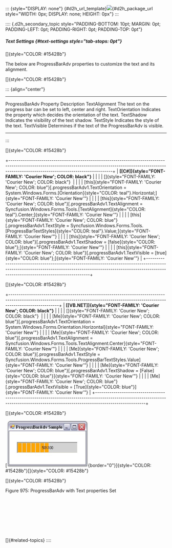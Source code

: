::: {style="DISPLAY: none"}
[](ms-xhelp:///?Id=d2h_url_template){#d2h_url_template}![](!package_url!){#d2h_package_url style="WIDTH: 0px; DISPLAY: none; HEIGHT: 0px"}
:::

:::: {.d2h_secondary_topic style="PADDING-BOTTOM: 10pt; MARGIN: 0pt; PADDING-LEFT: 0pt; PADDING-RIGHT: 0pt; PADDING-TOP: 0pt"}
##### Text Settings {#text-settings style="tab-stops: 0pt"}

[]{style="COLOR: #15428b"} 

The below are ProgressBarAdv properties to customize the text and its alignment.

[]{style="COLOR: #15428b"} 

::: {align="center"}
  ------------------------- --------------------------------------------------------------------
  ProgressBarAdv Property   Description
  TextAlignment             The text on the progress bar can be set to left, center and right.
  TextOrientation           Indicates the property which decides the orientation of the text.
  TextShadow                Indicates the visibility of the text shadow.
  TextStyle                 Indicates the style of the text.
  TextVisible               Determines if the text of the ProgressBarAdv is visible.
  ------------------------- --------------------------------------------------------------------
:::

[]{style="COLOR: #15428b"} 

+--------------------------------------------------------------------------------------------------------------------------------------------------------------------------------------------------------------+
| **[\[C#\]]{style="FONT-FAMILY: 'Courier New'; COLOR: black"}**                                                                                                                                               |
|                                                                                                                                                                                                              |
| []{style="FONT-FAMILY: 'Courier New'; COLOR: black"}                                                                                                                                                         |
|                                                                                                                                                                                                              |
| [this]{style="FONT-FAMILY: 'Courier New'; COLOR: blue"}[.progressBarAdv1.TextOrientation = System.Windows.Forms.[Orientation]{style="COLOR: teal"}.Horizontal;]{style="FONT-FAMILY: 'Courier New'"}          |
|                                                                                                                                                                                                              |
| [this]{style="FONT-FAMILY: 'Courier New'; COLOR: blue"}[.progressBarAdv1.TextAlignment = Syncfusion.Windows.Forms.Tools.[TextAlignment]{style="COLOR: teal"}.Center;]{style="FONT-FAMILY: 'Courier New'"}    |
|                                                                                                                                                                                                              |
| [this]{style="FONT-FAMILY: 'Courier New'; COLOR: blue"}[.progressBarAdv1.TextStyle = Syncfusion.Windows.Forms.Tools.[ProgressBarTextStyles]{style="COLOR: teal"}.Value;]{style="FONT-FAMILY: 'Courier New'"} |
|                                                                                                                                                                                                              |
| [this]{style="FONT-FAMILY: 'Courier New'; COLOR: blue"}[.progressBarAdv1.TextShadow = [false]{style="COLOR: blue"};]{style="FONT-FAMILY: 'Courier New'"}                                                     |
|                                                                                                                                                                                                              |
| [this]{style="FONT-FAMILY: 'Courier New'; COLOR: blue"}[.progressBarAdv1.TextVisible = [true]{style="COLOR: blue"};]{style="FONT-FAMILY: 'Courier New'"}                                                     |
+--------------------------------------------------------------------------------------------------------------------------------------------------------------------------------------------------------------+

[]{style="COLOR: #15428b"} 

+------------------------------------------------------------------------------------------------------------------------------------------------------------------------------------+
| **[\[VB.NET\]]{style="FONT-FAMILY: 'Courier New'; COLOR: black"}**                                                                                                                 |
|                                                                                                                                                                                    |
| []{style="FONT-FAMILY: 'Courier New'; COLOR: black"}                                                                                                                               |
|                                                                                                                                                                                    |
| [Me]{style="FONT-FAMILY: 'Courier New'; COLOR: blue"}[.progressBarAdv1.TextOrientation = System.Windows.Forms.Orientation.Horizontal]{style="FONT-FAMILY: 'Courier New'"}          |
|                                                                                                                                                                                    |
| [Me]{style="FONT-FAMILY: 'Courier New'; COLOR: blue"}[.progressBarAdv1.TextAlignment = Syncfusion.Windows.Forms.Tools.TextAlignment.Center]{style="FONT-FAMILY: 'Courier New'"}    |
|                                                                                                                                                                                    |
| [Me]{style="FONT-FAMILY: 'Courier New'; COLOR: blue"}[.progressBarAdv1.TextStyle = Syncfusion.Windows.Forms.Tools.ProgressBarTextStyles.Value]{style="FONT-FAMILY: 'Courier New'"} |
|                                                                                                                                                                                    |
| [Me]{style="FONT-FAMILY: 'Courier New'; COLOR: blue"}[.progressBarAdv1.TextShadow = [False]{style="COLOR: blue"}]{style="FONT-FAMILY: 'Courier New'"}                              |
|                                                                                                                                                                                    |
| [Me]{style="FONT-FAMILY: 'Courier New'; COLOR: blue"}[.progressBarAdv1.TextVisible = [True]{style="COLOR: blue"}]{style="FONT-FAMILY: 'Courier New'"}                              |
+------------------------------------------------------------------------------------------------------------------------------------------------------------------------------------+

[]{style="COLOR: #15428b"} 

[![](ImagesExt/image76_959.jpg){border="0"}]{style="COLOR: #15428b"}[]{style="COLOR: #15428b"}

[]{style="COLOR: #15428b"} 

Figure 975: ProgressBarAdv with Text properties Set

 

 

 

 

[]{#related-topics}
::::
